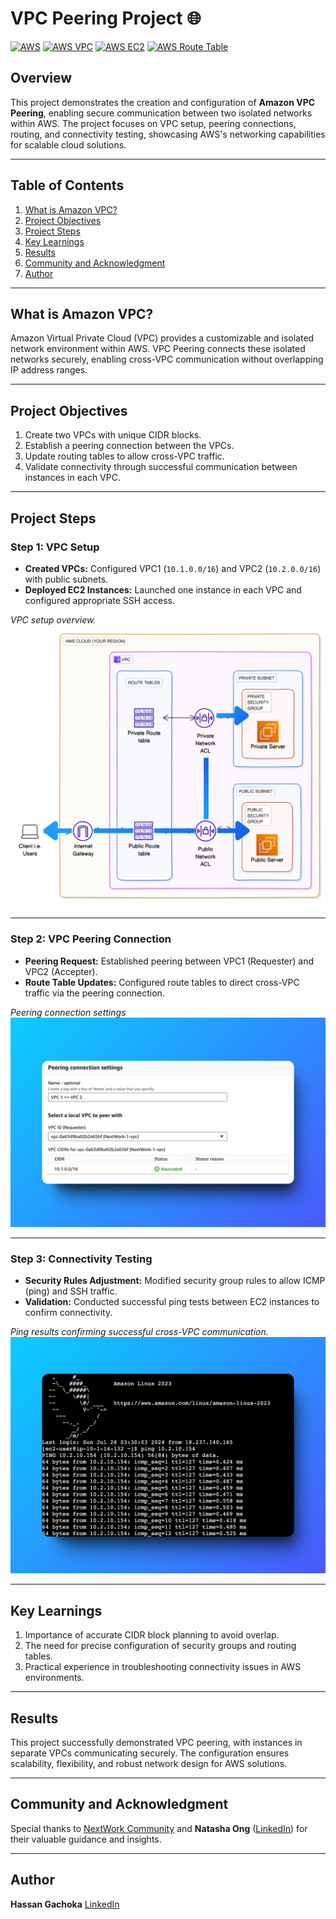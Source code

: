 # VPC Peering Project 🌐

[![AWS](https://img.shields.io/badge/AWS-100000?style=flat&logo=amazon&logoColor=white&labelColor=232F3E&color=FF9900)](https://aws.amazon.com/) 
[![AWS VPC](https://img.shields.io/badge/AWS_VPC-100000?style=flat&logo=amazonaws&logoColor=white&labelColor=0052CC&color=232F3E)](https://aws.amazon.com/vpc/) 
[![AWS EC2](https://img.shields.io/badge/AWS_EC2-100000?style=flat&logo=amazonaws&logoColor=white&labelColor=FF9900&color=2C5282)](https://aws.amazon.com/ec2/) 
[![AWS Route Table](https://img.shields.io/badge/AWS_Route_Table-100000?style=flat&logo=amazonaws&logoColor=white&labelColor=232F3E&color=569A31)](https://docs.aws.amazon.com/vpc/latest/userguide/VPC_Route_Tables.html)


## Overview
This project demonstrates the creation and configuration of **Amazon VPC Peering**, enabling secure communication between two isolated networks within AWS. The project focuses on VPC setup, peering connections, routing, and connectivity testing, showcasing AWS's networking capabilities for scalable cloud solutions.

---

## Table of Contents
1. [What is Amazon VPC?](#what-is-amazon-vpc)
2. [Project Objectives](#project-objectives)
3. [Project Steps](#project-steps)
4. [Key Learnings](#key-learnings)
5. [Results](#results)
6. [Community and Acknowledgment](#community-and-acknowledgment)
7. [Author](#author)

---

## What is Amazon VPC?
Amazon Virtual Private Cloud (VPC) provides a customizable and isolated network environment within AWS. VPC Peering connects these isolated networks securely, enabling cross-VPC communication without overlapping IP address ranges.

---

## Project Objectives
1. Create two VPCs with unique CIDR blocks.
2. Establish a peering connection between the VPCs.
3. Update routing tables to allow cross-VPC traffic.
4. Validate connectivity through successful communication between instances in each VPC.

---

## Project Steps

### Step 1: VPC Setup
- **Created VPCs:** Configured VPC1 (`10.1.0.0/16`) and VPC2 (`10.2.0.0/16`) with public subnets.
- **Deployed EC2 Instances:** Launched one instance in each VPC and configured appropriate SSH access.

*VPC setup overview.*
![Ping](./Images/vpc-diagram.png)

---

### Step 2: VPC Peering Connection
- **Peering Request:** Established peering between VPC1 (Requester) and VPC2 (Accepter).
- **Route Table Updates:** Configured route tables to direct cross-VPC traffic via the peering connection.

*Peering connection settings*
![Data Flow](./Images/peering-settings.png)

---

### Step 3: Connectivity Testing
- **Security Rules Adjustment:** Modified security group rules to allow ICMP (ping) and SSH traffic.
- **Validation:** Conducted successful ping tests between EC2 instances to confirm connectivity.

*Ping results confirming successful cross-VPC communication.*
![Ping](./Images/ping.png)

---

## Key Learnings
1. Importance of accurate CIDR block planning to avoid overlap.
2. The need for precise configuration of security groups and routing tables.
3. Practical experience in troubleshooting connectivity issues in AWS environments.

---

## Results
This project successfully demonstrated VPC peering, with instances in separate VPCs communicating securely. The configuration ensures scalability, flexibility, and robust network design for AWS solutions.

---

## Community and Acknowledgment
Special thanks to [NextWork Community](https://link.nextwork.org/app?utm_source=app&utm_medium=nav&utm_campaign=referral) and **Natasha Ong** ([LinkedIn](https://www.linkedin.com/in/natasha-ong)) for their valuable guidance and insights.

---

## Author
**Hassan Gachoka** 
[LinkedIn](https://linkedin.com/in/gachokahassan)

